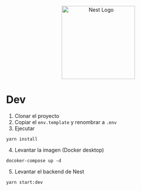 <p align="center">
  <a href="http://nestjs.com/" target="blank"><img src="https://nestjs.com/img/logo-small.svg" width="200" alt="Nest Logo" /></a>
</p>

# Dev

1. Clonar el proyecto
2. Copiar el ```env.template``` y renombrar a ```.env```
3. Ejecutar

```
yarn install
```

4. Levantar la imagen (Docker desktop)

```
docoker-compose up -d
```

5. Levantar el backend de Nest

```
yarn start:dev
 ```

